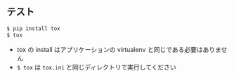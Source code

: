## テスト

```bash
$ pip install tox
$ tox
```

- tox の install はアプリケーションの virtualenv と同じである必要はありません
- `$ tox` は `tox.ini` と同じディレクトリで実行してください
